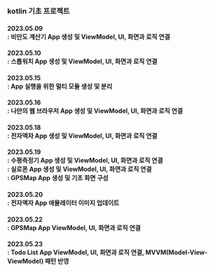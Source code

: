 ### kotlin 기초 프로젝트

<p>
  <h4>2023.05.09<br>
  : 비만도 계산기 App 생성 및 ViewModel, UI, 화면과 로직 연결</h4>
</p>

<p>
  <h4>2023.05.10<br>
  : 스톱워치 App 생성 및 ViewModel, UI, 화면과 로직 연결</h4>
</p>

<p>
  <h4>2023.05.15<br>
  : App 실행을 위한 멀티 모듈 생성 및 분리</h4>
</p>

<p>
  <h4>2023.05.16<br>
  : 나만의 웹 브라우저 App 생성 및 ViewModel, UI, 화면과 로직 연결</h4>
</p>

<p>
  <h4>2023.05.18<br>
  : 전자액자 App 생성 및 ViewModel, UI, 화면과 로직 연결</h4>
</p>

<p>
  <h4>2023.05.19<br>
  : 수평측정기 App 생성 및 ViewModel, UI, 화면과 로직 연결<br/>
  : 실로폰 App 생성 및 ViewModel, UI, 화면과 로직 연결<br/>
  : GPSMap App 생성 및 기초 화면 구성</h4>
</p>

<p>
  <h4>2023.05.20<br/>
  : 전자액자 App 애뮬레이터 이미지 업데이트</h4>
</p>

<p>
  <h4>2023.05.22<br/>
  : GPSMap App ViewModel, UI, 화면과 로직 연결</h4>
</p>

<p>
  <h4>2023.05.23<br/>
  : Todo List App ViewModel, UI, 화면과 로직 연결, MVVM(Model-View-ViewModel) 패턴 반영</h4>
</p>